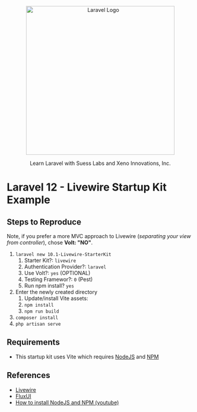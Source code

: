 <p align="center"><a href="https://laravel.com" target="_blank"><img src="https://raw.githubusercontent.com/laravel/art/master/logo-lockup/5%20SVG/2%20CMYK/1%20Full%20Color/laravel-logolockup-cmyk-red.svg" width="400" alt="Laravel Logo"></a></p>

<p align="center">
Learn Laravel with Suess Labs and Xeno Innovations, Inc.
</p>

# Laravel 12 - Livewire Startup Kit Example

## Steps to Reproduce

Note, if you prefer a more MVC approach to Livewire (_separating your view from controller_), chose **Volt: "NO"**.

1. `laravel new 10.1-Livewire-StarterKit`
   1. Starter Kit?: `livewire`
   2. Authentication Provider?: `laravel`
   3. Use Volt?: `yes`  (OPTIONAL)
   4. Testing Framewor?: `0` (Pest)
   5. Run npm install? `yes`
2. Enter the newly created directory
   1. Update/install Vite assets:
   1. `npm install`
   2. `npm run build`
3. `composer install`
4. `php artisan serve`

## Requirements

* This startup kit uses Vite which requires [NodeJS](https://nodejs.org/en) and [NPM](https://github.com/npm/cli)

## References

* [Livewire](https://livewire.laravel.com/)
* [FluxUI](https://fluxui.dev/)
* [How to install NodeJS and NPM (youtube)](https://www.youtube.com/watch?v=m4D7G3k_TKA)